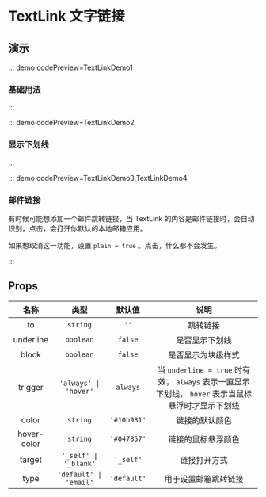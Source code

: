 <script setup>
import TextLinkDemo1 from '../../components/McUI-demo/TextLink/TextLinkDemo1.vue'
import TextLinkDemo2 from '../../components/McUI-demo/TextLink/TextLinkDemo2.vue'
import TextLinkDemo3 from '../../components/McUI-demo/TextLink/TextLinkDemo3.vue'
import TextLinkDemo4 from '../../components/McUI-demo/TextLink/TextLinkDemo4.vue'
</script>

# TextLink 文字链接

## 演示

::: demo codePreview=TextLinkDemo1

### 基础用法

<TextLinkDemo1 />
:::

::: demo codePreview=TextLinkDemo2

### 显示下划线

<TextLinkDemo2 />
:::

::: demo codePreview=TextLinkDemo3,TextLinkDemo4

### 邮件链接

有时候可能想添加一个邮件跳转链接，当 TextLink 的内容是邮件链接时，会自动识别，点击<TextLinkDemo3 />，会打开你默认的本地邮箱应用。

如果想取消这一功能，设置 `plain = true` 。点击<TextLinkDemo4 />，什么都不会发生。

:::

## Props

|    名称     |          类型          |   默认值    |                                               说明                                                |
| :---------: | :--------------------: | :---------: | :-----------------------------------------------------------------------------------------------: |
|     to      |        `string`        |    `''`     |                                             跳转链接                                              |
|  underline  |       `boolean`        |   `false`   |                                          是否显示下划线                                           |
|    block    |       `boolean`        |   `false`   |                                        是否显示为块级样式                                         |
|   trigger   | `'always' \| 'hover'`  |  `always`   | 当 `underline = true` 时有效， `always` 表示一直显示下划线， `hover` 表示当鼠标悬浮时才显示下划线 |
|    color    |        `string`        | `'#10b981'` |                                          链接的默认颜色                                           |
| hover-color |        `string`        | `'#047857'` |                                        链接的鼠标悬浮颜色                                         |
|   target    | `'_self' \| '_blank'`  |  `'_self'`  |                                           链接打开方式                                            |
|    type     | `'default' \| 'email'` | `'default'` |                                       用于设置邮箱跳转链接                                        |
